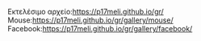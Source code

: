 
Εκτελέσιμο αρχείο:https://p17meli.github.io/gr/ <br>
Mouse:https://p17meli.github.io/gr/gallery/mouse/ <br>
Facebook:https://p17meli.github.io/gr/gallery/facebook/

